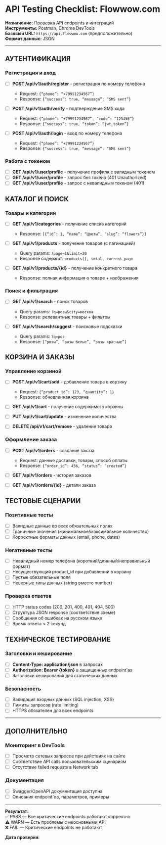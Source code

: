 # API Testing Checklist: Flowwow.com

**Назначение:** Проверка API endpoints и интеграций  
**Инструменты:** Postman, Chrome DevTools  
**Базовый URL:** `https://api.flowwow.com` (предположительно)  
**Формат данных:** JSON

---

##  АУТЕНТИФИКАЦИЯ
### Регистрация и вход
- [ ] **POST /api/v1/auth/register** - регистрация по номеру телефона
  - Request: `{“phone”: “+79991234567”}`
  - Response: `{“success”: true, “message”: “SMS sent”}`

- [ ] **POST /api/v1/auth/verify** - подтверждение SMS кода
  - Request: `{“phone”: “+79991234567”, “code”: “123456”}`
  - Response: `{“success”: true, “token”: “jwt_token”}`

- [ ] **POST /api/v1/auth/login** - вход по номеру телефона
  - Request: `{“phone”: “+79991234567”}`
  - Response: `{“success”: true, “message”: “SMS sent”}`

### Работа с токеном
- [ ] **GET /api/v1/user/profile** - получение профиля с валидным токеном
- [ ] **GET /api/v1/user/profile** - запрос без токена (401 Unauthorized)
- [ ] **GET /api/v1/user/profile** - запрос с невалидным токеном (401)

## КАТАЛОГ И ПОИСК
### Товары и категории
- [ ] **GET /api/v1/categories** - получение списка категорий
  - Response: `[{“id”: 1, “name”: “Цветы”, “slug”: “flowers”}]`

- [ ] **GET /api/v1/products** - получение товаров (с пагинацией)
  - Query params: `?page=1&limit=20`
  - Response содержит: `products[], total, current_page`

- [ ] **GET /api/v1/products/{id}** - получение конкретного товара
  - Response: полная информация о товаре + изображения

### Поиск и фильтрация
- [ ] **GET /api/v1/search** - поиск товаров
  - Query params: `?q=розы&city=москва`
  - Response: релевантные товары + фильтры

- [ ] **GET /api/v1/search/suggest** - поисковые подсказки
  - Query params: `?q=роз`
  - Response: `[“розы”, “розы белые”, “розы красные”]`

## КОРЗИНА И ЗАКАЗЫ
### Управление корзиной
- [ ] **POST /api/v1/cart/add** - добавление товара в корзину
  - Request: `{“product_id”: 123, “quantity”: 1}`
  - Response: обновленная корзина

- [ ] **GET /api/v1/cart** - получение содержимого корзины
- [ ] **PUT /api/v1/cart/update** - изменение количества
- [ ] **DELETE /api/v1/cart/remove** - удаление товара

### Оформление заказа
- [ ] **POST /api/v1/orders** - создание заказа
  - Request: данные доставки, товары, способ оплаты
  - Response: `{“order_id”: 456, “status”: “created”}`

- [ ] **GET /api/v1/orders** - история заказов
- [ ] **GET /api/v1/orders/{id}** - детали заказа

## ТЕСТОВЫЕ СЦЕНАРИИ
### Позитивные тесты
- [ ] Валидные данные во всех обязательных полях
- [ ] Граничные значения (минимальное/максимальное количество)
- [ ] Корректные форматы данных (email, phone, dates)

### Негативные тесты
- [ ] Невалидный номер телефона (короткий/длинный/неправильный формат)
- [ ] Несуществующий product_id при добавлении в корзину
- [ ] Пустые обязательные поля
- [ ] Неверные типы данных (string вместо number)

### Проверка ответов
- [ ] HTTP status codes (200, 201, 400, 401, 404, 500)
- [ ] Структура JSON response (соответствие схеме)
- [ ] Сообщения об ошибках на русском языке
- [ ] Время ответа < 2 секунд

## ТЕХНИЧЕСКОЕ ТЕСТИРОВАНИЕ
### Заголовки и кеширование
- [ ] **Content-Type: application/json** в запросах
- [ ] **Authorization: Bearer {token}** в защищенных endpoint'ах
- [ ] Заголовки кеширования для статических данных

### Безопасность
- [ ] Валидация входных данных (SQL injection, XSS)
- [ ] Лимиты запросов (rate limiting)
- [ ] HTTPS обязателен для всех endpoints

---

## ДОПОЛНИТЕЛЬНО
### Мониторинг в DevTools
- [ ] Просмотр сетевых запросов при действиях на сайте
- [ ] Соответствие API calls пользовательским сценариям
- [ ] Отсутствие failed requests в Network tab

### Документация
- [ ] Swagger/OpenAPI документация доступна
- [ ] Описания endpoint'ов, параметров, примеры

---
**Результат:**  
✅ PASS — Все критические endpoints работают корректно  
⚠️ WARN — Есть проблемы с неосновными API  
❌ FAIL — Критические endpoints не работают


**Дата проверки:** 
